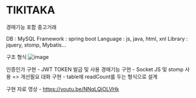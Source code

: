 # TIKITAKA
경매기능 포함 중고거래



DB : MySQL
Framework : spring boot
Language : js, java, html, xnl
Library : jquery, stomp, Mybatis...

구조 형식
![image](https://user-images.githubusercontent.com/61407645/144394591-444fc4c6-3183-42b0-b591-5374947d80ff.png)


인증인가 구현 -  JWT TOKEN 발급 및 사용
경매기능 구현 - Socket JS 및 stomp 사용 => 개선필요
대화 구현 - table에 readCount를 두는 형식으로 설계

구현 자료 영상 - https://youtu.be/NNqLQjOLVHk 
